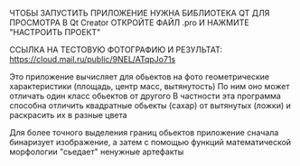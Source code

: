 ЧТОБЫ ЗАПУСТИТЬ ПРИЛОЖЕНИЕ НУЖНА БИБЛИОТЕКА QT 
ДЛЯ ПРОСМОТРА В Qt Creator ОТКРОЙТЕ ФАЙЛ .pro И НАЖМИТЕ "НАСТРОИТЬ ПРОЕКТ"

ССЫЛКА НА ТЕСТОВУЮ ФОТОГРАФИЮ И РЕЗУЛЬТАТ: https://cloud.mail.ru/public/9NEL/ATqpJo71s 

Это приложение вычисляет для обьектов на фото геометрические характеристики (площадь, центр масс, вытянутость)
По ним оно может отличать один класс обьектов от другого
В частности эта программа способна отличить квадратные обьекты (сахар) от вытянутых (ложки) и раскрасить их в разные цвета

Для более точного выделения границ обьектов приложение сначала бинаризует изображение, а затем с помощью функций математической морфологии "сьедает" ненужные артефакты
